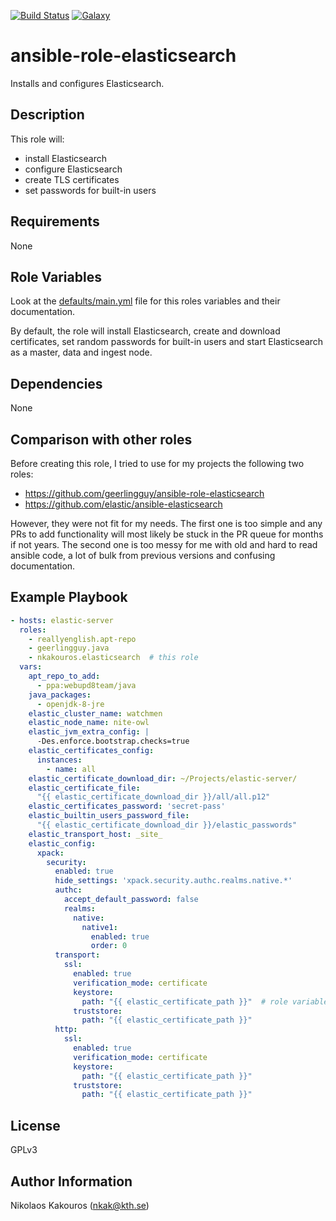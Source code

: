 [![Build Status](https://travis-ci.com/nkakouros-original/ansible-role-elasticsearch.svg?branch=master)](https://travis-ci.com/nkakouros-original/ansible-role-elasticsearch)
[![Galaxy](https://img.shields.io/badge/galaxy-nkakouros.elasticsearch-blue.svg)](https://galaxy.ansible.com/nkakouros/elasticsearch/)

ansible-role-elasticsearch
=========

Installs and configures Elasticsearch.

Description
-----------

This role will:

- install Elasticsearch
- configure Elasticsearch
- create TLS certificates
- set passwords for built-in users

Requirements
------------

None

Role Variables
--------------

Look at the [defaults/main.yml](defaults/main.yml) file for this roles variables and their
documentation.

By default, the role will install Elasticsearch, create and download
certificates, set random passwords for built-in users and start Elasticsearch as
a master, data and ingest node.

Dependencies
------------

None

Comparison with other roles
---------------------------

Before creating this role, I tried to use for my projects the following two
roles:

- https://github.com/geerlingguy/ansible-role-elasticsearch
- https://github.com/elastic/ansible-elasticsearch

However, they were not fit for my needs. The first one is too simple and any PRs
to add functionality will most likely be stuck in the PR queue for months if not
years. The second one is too messy for me with old and hard to read ansible
code, a lot of bulk from previous versions and confusing documentation.

Example Playbook
----------------

```yaml
- hosts: elastic-server
  roles:
    - reallyenglish.apt-repo
    - geerlingguy.java
    - nkakouros.elasticsearch  # this role
  vars:
    apt_repo_to_add:
      - ppa:webupd8team/java
    java_packages:
      - openjdk-8-jre
    elastic_cluster_name: watchmen
    elastic_node_name: nite-owl
    elastic_jvm_extra_config: |
      -Des.enforce.bootstrap.checks=true
    elastic_certificates_config:
      instances:
        - name: all
    elastic_certificate_download_dir: ~/Projects/elastic-server/
    elastic_certificate_file:
      "{{ elastic_certificate_download_dir }}/all/all.p12"
    elastic_certificates_password: 'secret-pass'
    elastic_builtin_users_password_file:
      "{{ elastic_certificate_download_dir }}/elastic_passwords"
    elastic_transport_host: _site_
    elastic_config:
      xpack:
        security:
          enabled: true
          hide_settings: 'xpack.security.authc.realms.native.*'
          authc:
            accept_default_password: false
            realms:
              native:
                native1:
                  enabled: true
                  order: 0
          transport:
            ssl:
              enabled: true
              verification_mode: certificate
              keystore:
                path: "{{ elastic_certificate_path }}"  # role variable from `defaults.yml`
              truststore:
                path: "{{ elastic_certificate_path }}"
          http:
            ssl:
              enabled: true
              verification_mode: certificate
              keystore:
                path: "{{ elastic_certificate_path }}"
              truststore:
                path: "{{ elastic_certificate_path }}"

```

License
-------

GPLv3

Author Information
------------------

Nikolaos Kakouros (nkak@kth.se)

